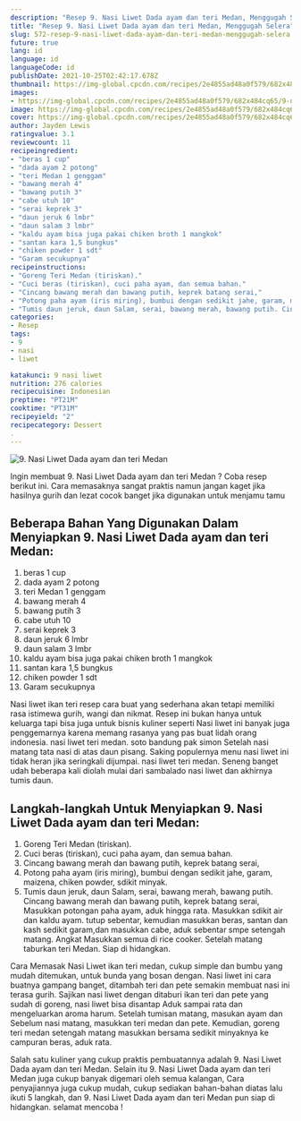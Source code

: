 ```yaml
---
description: "Resep 9. Nasi Liwet Dada ayam dan teri Medan, Menggugah Selera"
title: "Resep 9. Nasi Liwet Dada ayam dan teri Medan, Menggugah Selera"
slug: 572-resep-9-nasi-liwet-dada-ayam-dan-teri-medan-menggugah-selera
future: true
lang: id
language: id
languageCode: id
publishDate: 2021-10-25T02:42:17.678Z 
thumbnail: https://img-global.cpcdn.com/recipes/2e4855ad48a0f579/682x484cq65/9-nasi-liwet-dada-ayam-dan-teri-medan-foto-resep-utama.png
images:
- https://img-global.cpcdn.com/recipes/2e4855ad48a0f579/682x484cq65/9-nasi-liwet-dada-ayam-dan-teri-medan-foto-resep-utama.png
image: https://img-global.cpcdn.com/recipes/2e4855ad48a0f579/682x484cq65/9-nasi-liwet-dada-ayam-dan-teri-medan-foto-resep-utama.png
cover: https://img-global.cpcdn.com/recipes/2e4855ad48a0f579/682x484cq65/9-nasi-liwet-dada-ayam-dan-teri-medan-foto-resep-utama.png
author: Jayden Lewis
ratingvalue: 3.1
reviewcount: 11
recipeingredient:
- "beras 1 cup"
- "dada ayam 2 potong"
- "teri Medan 1 genggam"
- "bawang merah 4"
- "bawang putih 3"
- "cabe utuh 10"
- "serai keprek 3"
- "daun jeruk 6 lmbr"
- "daun salam 3 lmbr"
- "kaldu ayam bisa juga pakai chiken broth 1 mangkok"
- "santan kara 1,5 bungkus"
- "chiken powder 1 sdt"
- "Garam secukupnya"
recipeinstructions:
- "Goreng Teri Medan (tiriskan)."
- "Cuci beras (tiriskan), cuci paha ayam, dan semua bahan."
- "Cincang bawang merah dan bawang putih, keprek batang serai,"
- "Potong paha ayam (iris miring), bumbui dengan sedikit jahe, garam, maizena, chiken powder, sdikit minyak."
- "Tumis daun jeruk, daun Salam, serai, bawang merah, bawang putih. Cincang bawang merah dan bawang putih, keprek batang serai, Masukkan potongan paha ayam, aduk hingga rata. Masukkan sdikit air dan kaldu ayam. tutup sebentar, kemudian masukkan beras, santan dan kash sedikit garam,dan masukkan cabe, aduk sebentar smpe setengah matang. Angkat Masukkan semua di rice cooker. Setelah matang taburkan teri Medan. Siap di hidangkan."
categories:
- Resep
tags:
- 9
- nasi
- liwet

katakunci: 9 nasi liwet 
nutrition: 276 calories
recipecuisine: Indonesian
preptime: "PT21M"
cooktime: "PT31M"
recipeyield: "2"
recipecategory: Dessert
. 
---
```



![9. Nasi Liwet Dada ayam dan teri Medan](https://img-global.cpcdn.com/recipes/2e4855ad48a0f579/682x484cq65/9-nasi-liwet-dada-ayam-dan-teri-medan-foto-resep-utama.png)

Ingin membuat 9. Nasi Liwet Dada ayam dan teri Medan ? Coba resep berikut ini. Cara memasaknya sangat praktis namun jangan kaget jika hasilnya gurih dan lezat cocok banget jika digunakan untuk menjamu tamu

<!--inarticleads1-->

## Beberapa Bahan Yang Digunakan Dalam Menyiapkan 9. Nasi Liwet Dada ayam dan teri Medan:

1. beras 1 cup
1. dada ayam 2 potong
1. teri Medan 1 genggam
1. bawang merah 4
1. bawang putih 3
1. cabe utuh 10
1. serai keprek 3
1. daun jeruk 6 lmbr
1. daun salam 3 lmbr
1. kaldu ayam bisa juga pakai chiken broth 1 mangkok
1. santan kara 1,5 bungkus
1. chiken powder 1 sdt
1. Garam secukupnya

Nasi liwet ikan teri resep cara buat yang sederhana akan tetapi memiliki rasa istimewa gurih, wangi dan nikmat. Resep ini bukan hanya untuk keluarga tapi bisa juga untuk bisnis kuliner seperti Nasi liwet ini banyak juga penggemarnya karena memang rasanya yang pas buat lidah orang indonesia. nasi liwet teri medan. soto bandung pak simon Setelah nasi matang tata nasi di atas daun pisang. Saking populernya menu nasi liwet ini tidak heran jika seringkali dijumpai. nasi liwet teri medan. Seneng banget udah beberapa kali diolah mulai dari sambalado nasi liwet dan akhirnya tumis daun. 

<!--inarticleads2-->

## Langkah-langkah Untuk Menyiapkan 9. Nasi Liwet Dada ayam dan teri Medan:

1. Goreng Teri Medan (tiriskan).
1. Cuci beras (tiriskan), cuci paha ayam, dan semua bahan.
1. Cincang bawang merah dan bawang putih, keprek batang serai,
1. Potong paha ayam (iris miring), bumbui dengan sedikit jahe, garam, maizena, chiken powder, sdikit minyak.
1. Tumis daun jeruk, daun Salam, serai, bawang merah, bawang putih. Cincang bawang merah dan bawang putih, keprek batang serai, Masukkan potongan paha ayam, aduk hingga rata. Masukkan sdikit air dan kaldu ayam. tutup sebentar, kemudian masukkan beras, santan dan kash sedikit garam,dan masukkan cabe, aduk sebentar smpe setengah matang. Angkat Masukkan semua di rice cooker. Setelah matang taburkan teri Medan. Siap di hidangkan.


Cara Memasak Nasi Liwet ikan teri medan, cukup simple dan bumbu yang mudah ditemukan, untuk bunda yang bosan dengan. Nasi liwet ini cara buatnya gampang banget, ditambah teri dan pete semakin membuat nasi ini terasa gurih. Sajikan nasi liwet dengan ditaburi ikan teri dan pete yang sudah di goreng, nasi liwet bisa disantap Aduk sampai rata dan mengeluarkan aroma harum. Setelah tumisan matang, masukan ayam dan Sebelum nasi matang, masukkan teri medan dan pete. Kemudian, goreng teri medan setengah matang masukkan bersama sedikit minyaknya ke campuran beras, aduk rata. 

Salah satu kuliner yang cukup praktis pembuatannya adalah  9. Nasi Liwet Dada ayam dan teri Medan. Selain itu  9. Nasi Liwet Dada ayam dan teri Medan  juga cukup banyak digemari oleh semua kalangan, Cara penyajiannya juga cukup mudah, cukup sediakan bahan-bahan diatas lalu ikuti 5 langkah, dan  9. Nasi Liwet Dada ayam dan teri Medan  pun siap di hidangkan. selamat mencoba !
